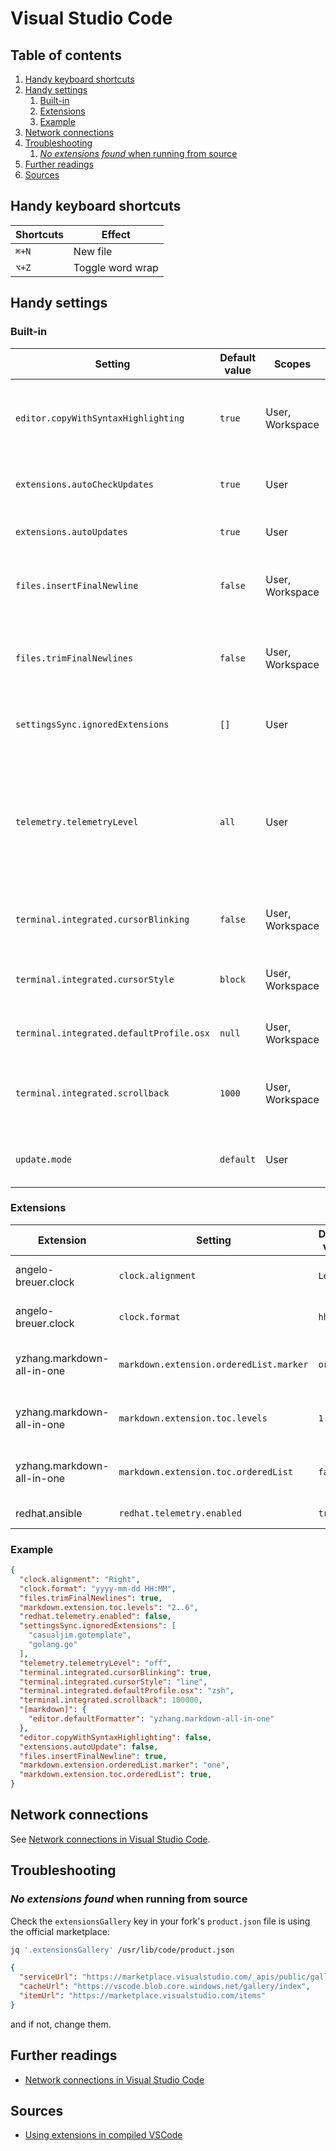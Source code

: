 # Visual Studio Code

## Table of contents <!-- omit in toc -->

1. [Handy keyboard shortcuts](#handy-keyboard-shortcuts)
1. [Handy settings](#handy-settings)
   1. [Built-in](#built-in)
   1. [Extensions](#extensions)
   1. [Example](#example)
1. [Network connections](#network-connections)
1. [Troubleshooting](#troubleshooting)
   1. [_No extensions found_ when running from source](#no-extensions-found-when-running-from-source)
1. [Further readings](#further-readings)
1. [Sources](#sources)

## Handy keyboard shortcuts

| Shortcuts | Effect           |
| --------- | ---------------- |
| `⌘+N`     | New file         |
| `⌥+Z`     | Toggle word wrap |

## Handy settings

### Built-in

| Setting                                  | Default value | Scopes          | Location in tree            | Description                                                                                                                    |
| ---------------------------------------- | ------------- | --------------- | --------------------------- | ------------------------------------------------------------------------------------------------------------------------------ |
| `editor.copyWithSyntaxHighlighting`      | `true`        | User, Workspace | Text Editor                 | Copy syntax highlighting too when copying something to the clipboard.                                                          |
| `extensions.autoCheckUpdates`            | `true`        | User            | Features > Extensions       | Automatically check extensions for updates.                                                                                    |
| `extensions.autoUpdates`                 | `true`        | User            | Features > Extensions       | Automatically update extensions.                                                                                               |
| `files.insertFinalNewline`               | `false`       | User, Workspace | Text Editor > Files         | Insert a final newline at the end of the file when saving it.                                                                  |
| `files.trimFinalNewlines`                | `false`       | User, Workspace | Text Editor > Files         | Trim all new lines after the final new line at the end of the file when saving it.                                             |
| `settingsSync.ignoredExtensions`         | `[]`          | User            | Application > Settings Sync | List of extensions to ignore while synchronizing.                                                                              |
| `telemetry.telemetryLevel`               | `all`         | User            | Application > Telemetry     | Controls Visual Studio Code telemetry, first-party extension telemetry, and **participating** third-party extension telemetry. |
| `terminal.integrated.cursorBlinking`     | `false`       | User, Workspace | Features > Terminal         | Make the cursor blink in the integrated terminal.                                                                              |
| `terminal.integrated.cursorStyle`        | `block`       | User, Workspace | Features > Terminal         | Show the cursor as a block in the integrated terminal.                                                                         |
| `terminal.integrated.defaultProfile.osx` | `null`        | User, Workspace | Features > Terminal         | The default profile used on macOS.                                                                                             |
| `terminal.integrated.scrollback`         | `1000`        | User, Workspace | Features > Terminal         | The maximum number of lines the terminal keeps in its buffer.                                                                  |
| `update.mode`                            | `default`     | User            | Application > Update        | Automatically check for application updates.                                                                                   |

### Extensions

| Extension                  | Setting                                 | Default value | Scopes          | Location in tree                 | Description                                                                                       |
| -------------------------- | --------------------------------------- | ------------- | --------------- | -------------------------------- | ------------------------------------------------------------------------------------------------- |
| angelo-breuer.clock        | `clock.alignment`                       | `Left`        | User, Workspace | Extensions > Status Bar Clock    | Alignment of the clock on the status bar.                                                         |
| angelo-breuer.clock        | `clock.format`                          | `hh:MM`       | User, Workspace | Extensions > Status Bar Clock    | Date and time format. See https://www.npmjs.com/package/dateformat#mask-options for more options. |
| yzhang.markdown-all-in-one | `markdown.extension.orderedList.marker` | `ordered`     | User, Workspace | Extensions > Markdown All In One | Auto fix ordered list markers.                                                                    |
| yzhang.markdown-all-in-one | `markdown.extension.toc.levels`         | `1..6`        | User, Workspace | Extensions > Markdown All In One | Range of levels for the ToC.                                                                      |
| yzhang.markdown-all-in-one | `markdown.extension.toc.orderedList`    | `false`       | User, Workspace | Extensions > Markdown All In One | Use an ordered list in the ToC.                                                                   |
| redhat.ansible             | `redhat.telemetry.enabled`              | `true`        | User, Workspace | Extensions > Ansible             | Send telemetry to Red Hat servers.                                                                |

### Example

```json
{
  "clock.alignment": "Right",
  "clock.format": "yyyy-mm-dd HH:MM",
  "files.trimFinalNewlines": true,
  "markdown.extension.toc.levels": "2..6",
  "redhat.telemetry.enabled": false,
  "settingsSync.ignoredExtensions": [
    "casualjim.gotemplate",
    "golang.go"
  ],
  "telemetry.telemetryLevel": "off",
  "terminal.integrated.cursorBlinking": true,
  "terminal.integrated.cursorStyle": "line",
  "terminal.integrated.defaultProfile.osx": "zsh",
  "terminal.integrated.scrollback": 100000,
  "[markdown]": {
    "editor.defaultFormatter": "yzhang.markdown-all-in-one"
  },
  "editor.copyWithSyntaxHighlighting": false,
  "extensions.autoUpdate": false,
  "files.insertFinalNewline": true,
  "markdown.extension.orderedList.marker": "one",
  "markdown.extension.toc.orderedList": true,
}
```

## Network connections

See [Network connections in Visual Studio Code].

## Troubleshooting

### _No extensions found_ when running from source

Check the `extensionsGallery` key in your fork's `product.json` file is using the official marketplace:

```sh
jq '.extensionsGallery' /usr/lib/code/product.json
```

```json
{
  "serviceUrl": "https://marketplace.visualstudio.com/_apis/public/gallery",
  "cacheUrl": "https://vscode.blob.core.windows.net/gallery/index",
  "itemUrl": "https://marketplace.visualstudio.com/items"
}
```

and if not, change them.

## Further readings

- [Network connections in Visual Studio Code]

## Sources

- [Using extensions in compiled VSCode]

<!--
  References
  -->

<!-- Upstream -->
[network connections in visual studio code]: https://code.visualstudio.com/docs/setup/network
[official product.json]: https://github.com/Microsoft/vscode/blob/master/product.json

<!-- Others -->
[using extensions in compiled vscode]: https://stackoverflow.com/questions/44057402/using-extensions-in-compiled-vscode#45291490
